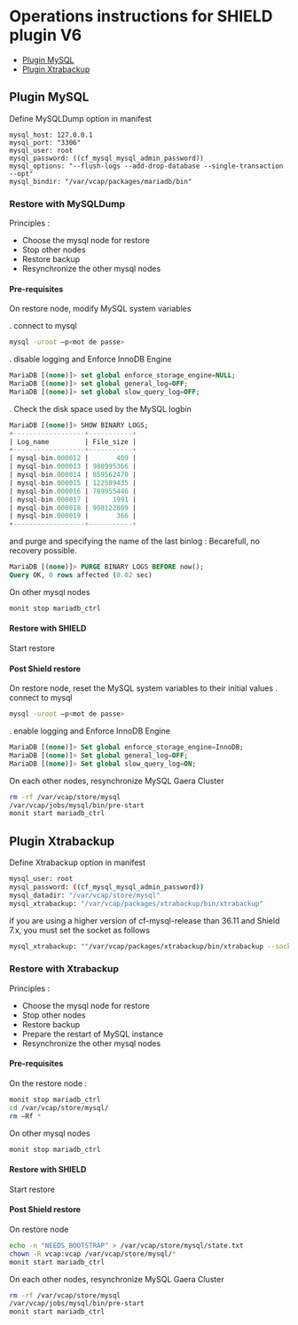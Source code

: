# Operations instructions for SHIELD plugin V6 
- [Plugin MySQL](#plugin-mySQL) 
- [Plugin Xtrabackup](#plugin-xtrabackup)

## Plugin MySQL 

Define MySQLDump option in manifest

```
mysql_host: 127.0.0.1
mysql_port: "3306"
mysql_user: root
mysql_password: ((cf_mysql_mysql_admin_password))
mysql_options: "--flush-logs --add-drop-database --single-transaction  --opt"
mysql_bindir: "/var/vcap/packages/mariadb/bin"
```

### Restore with MySQLDump

Principles :
- Choose the mysql node for restore
- Stop other nodes
- Restore backup
- Resynchronize the other mysql nodes

#### Pre-requisites  

On restore node, modify MySQL system variables  

. connect to mysql

```sh
mysql -uroot –p<mot de passe>
```
. disable logging and Enforce InnoDB Engine

```sql
MariaDB [(none)]> set global enforce_storage_engine=NULL;
MariaDB [(none)]> set global general_log=OFF;
MariaDB [(none)]> set global slow_query_log=OFF;
```

. Check the disk space used by the MySQL logbin

```sql
MariaDB [(none)]> SHOW BINARY LOGS;
+------------------+-----------+
| Log_name         | File_size |
+------------------+-----------+
| mysql-bin.000012 |       409 |
| mysql-bin.000013 | 988995366 |
| mysql-bin.000014 | 859562470 |
| mysql-bin.000015 | 122589435 |
| mysql-bin.000016 | 789955446 |
| mysql-bin.000017 |      1991 |
| mysql-bin.000018 | 998122809 |
| mysql-bin.000019 |       366 |
+------------------+-----------+
```

and purge and specifying the name of the last binlog : Becarefull, no recovery possible.

```sql
MariaDB [(none)]> PURGE BINARY LOGS BEFORE now();
Query OK, 0 rows affected (0.02 sec)
```

On other mysql nodes  

```sh
monit stop mariadb_ctrl
```

#### Restore with SHIELD
Start restore

#### Post Shield restore

On restore node, reset the MySQL system variables to their initial values 
. connect to mysql

```sh
mysql -uroot –p<mot de passe>
```
. enable logging and Enforce InnoDB Engine

```sql
MariaDB [(none)]> Set global enforce_storage_engine=InnoDB;
MariaDB [(none)]> Set global general_log=OFF;
MariaDB [(none)]> Set global slow_query_log=ON;
```

On each other nodes, resynchronize MySQL Gaera Cluster

```sh
rm -rf /var/vcap/store/mysql
/var/vcap/jobs/mysql/bin/pre-start
monit start mariadb_ctrl
```

## Plugin Xtrabackup
Define Xtrabackup option in manifest

```sh
mysql_user: root
mysql_password: ((cf_mysql_mysql_admin_password))
mysql_datadir: "/var/vcap/store/mysql"
mysql_xtrabackup: "/var/vcap/packages/xtrabackup/bin/xtrabackup"
```
if you are using a higher version of cf-mysql-release than 36.11 and Shield 7.x, you must set the socket as follows 
```sh
mysql_xtrabackup: ""/var/vcap/packages/xtrabackup/bin/xtrabackup --socket=/var/vcap/sys/run/mysql/mysqld.sock"
```

### Restore with Xtrabackup

Principles :
- Choose the mysql node for restore
- Stop other nodes
- Restore backup
- Prepare the restart of MySQL instance
- Resynchronize the other mysql nodes

#### Pre-requisites  
On the restore node :

```sh
monit stop mariadb_ctrl
cd /var/vcap/store/mysql/
rm –Rf *
```

On other mysql nodes  

```sh
monit stop mariadb_ctrl
```
	
#### Restore with SHIELD
Start restore

#### Post Shield restore

On restore node

```sh
echo -n "NEEDS_BOOTSTRAP" > /var/vcap/store/mysql/state.txt
chown -R vcap:vcap /var/vcap/store/mysql/*
monit start mariadb_ctrl
```

On each other nodes, resynchronize MySQL Gaera Cluster

```sh
rm -rf /var/vcap/store/mysql
/var/vcap/jobs/mysql/bin/pre-start
monit start mariadb_ctrl
```

